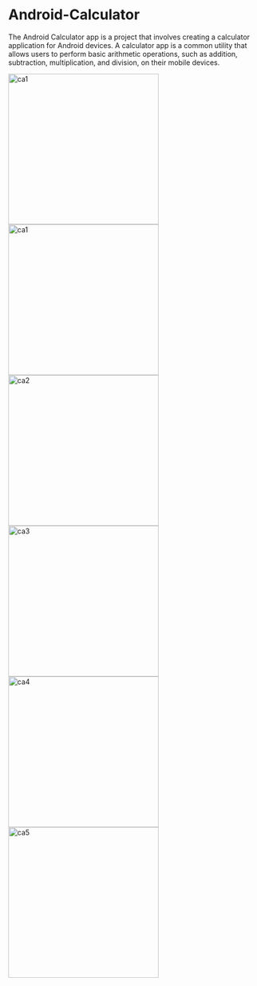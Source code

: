 # Android-Calculator

The Android Calculator app is a project that involves creating a calculator application for Android devices. A calculator app is a common utility that allows users to perform basic arithmetic operations, such as addition, subtraction, multiplication, and division, on their mobile devices.

<img width="301" alt="ca1" src="https://user-images.githubusercontent.com/95639970/219979586-b1dab298-d95c-4ba0-bb54-bb3a241101e9.png">

<img width="301" alt="ca1" src="https://user-images.githubusercontent.com/95639970/219979592-1e3f876f-1726-4338-8689-f88aae4b914e.png">

<img width="301" alt="ca2" src="https://user-images.githubusercontent.com/95639970/219979600-09588590-dba1-40cc-9a50-6f6bb4ec3ed1.png">

<img width="301" alt="ca3" src="https://user-images.githubusercontent.com/95639970/219979608-61f753e4-9483-4243-be7c-21246ae9ed71.png">

<img width="301" alt="ca4" src="https://user-images.githubusercontent.com/95639970/219979646-1a231ec1-893f-4c3b-8d2d-f7b1074d5b76.png">

<img width="301" alt="ca5" src="https://user-images.githubusercontent.com/95639970/219979655-1d9c74b6-6191-478f-a3fc-c9b17c26af17.png">
